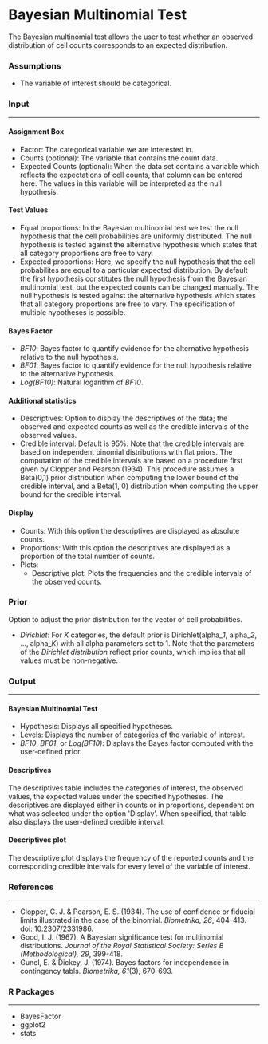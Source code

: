 Bayesian Multinomial Test
===

The Bayesian multinomial test allows the user to test whether an observed distribution of cell counts corresponds to an expected distribution.

### Assumptions
- The variable of interest should be categorical.

### Input
---

#### Assignment Box
- Factor: The categorical variable we are interested in.
- Counts (optional): The variable that contains the count data.
- Expected Counts (optional): When the data set contains a variable which reflects the expectations of cell counts, that column can be entered here. The values in this variable will be interpreted as the null hypothesis.


#### Test Values
- Equal proportions: In the Bayesian multinomial test we test the null hypothesis that the cell probabilities are uniformly distributed. The null hypothesis is tested against the alternative hypothesis which states that all category proportions are free to vary.
- Expected proportions: Here, we specify the null hypothesis that the cell probabilites are equal to a particular expected distribution. By default the first hypothesis constitutes the null hypothesis from the Bayesian multinomial test, but the expected counts can be changed manually. The null hypothesis is tested against the alternative hypothesis which states that all category proportions are free to vary. The specification of multiple hypotheses is possible.

#### Bayes Factor
- *BF10*: Bayes factor to quantify evidence for the alternative hypothesis relative to the null hypothesis.
- *BF01*: Bayes factor to quantify evidence for the null hypothesis relative to the alternative hypothesis.
- *Log(BF10)*: Natural logarithm of *BF10*.

#### Additional statistics
- Descriptives: Option to display the descriptives of the data; the observed and expected counts as well as the credible intervals of the observed values.
- Credible interval: Default is 95%. Note that the credible intervals are based on independent binomial distributions with flat priors. The computation of the credible intervals are based on a procedure first given by Clopper and Pearson (1934). This procedure assumes a Beta(0,1) prior distribution when computing the lower bound of the credible interval, and a Beta(1, 0) distribution when computing the upper bound for the credible interval.

#### Display
- Counts: With this option the descriptives are displayed as absolute counts.
- Proportions: With this option the descriptives are displayed as a proportion of the total number of counts.
- Plots:
  - Descriptive plot: Plots the frequencies and the credible intervals of the observed counts.

### Prior
Option to adjust the prior distribution for the vector of cell probabilities.
- *Dirichlet*: For *K* categories, the default prior is Dirichlet(alpha_*1*, alpha_*2*, ..., alpha_*K*) with all alpha parameters set to 1. Note that the parameters of the *Dirichlet distribution* reflect prior counts, which implies that all values must be non-negative.

### Output
---

#### Bayesian Multinomial Test
- Hypothesis: Displays all specified hypotheses.
- Levels: Displays the number of categories of the variable of interest.
- *BF10*, *BF01*, or *Log(BF10)*: Displays the Bayes factor computed with the user-defined prior.

#### Descriptives
The descriptives table includes the categories of interest, the observed values, the expected values under the specified hypotheses. The descriptives are displayed either in counts or in proportions, dependent on what was selected under the option 'Display'. When specified, that table also displays the user-defined credible interval.

#### Descriptives plot
The descriptive plot displays the frequency of the reported counts and the corresponding credible intervals for every level of the variable of interest.

### References
---
- Clopper, C. J. & Pearson, E. S. (1934). The use of confidence or fiducial limits illustrated in the case of the binomial. *Biometrika, 26*, 404–413. doi: 10.2307/2331986.
- Good, I. J. (1967). A Bayesian significance test for multinomial distributions. *Journal of the Royal Statistical Society: Series B (Methodological), 29*, 399-418.
- Gunel, E. & Dickey, J. (1974). Bayes factors for independence in contingency tabls. *Biometrika, 61*(3), 670-693.

### R Packages
---
- BayesFactor
- ggplot2
- stats
